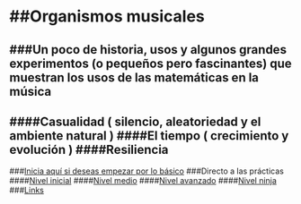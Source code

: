##Organismos musicales
===================
###Un poco de historia, usos y algunos grandes experimentos (o pequeños pero fascinantes) que muestran los usos de las matemáticas en la música
---
####Casualidad ( silencio, aleatoriedad y el ambiente natural )
####El tiempo ( crecimiento y evolución )
####Resiliencia 
---

###[Inicia aquí si deseas empezar por lo básico](https://github.com/essteban/organismosMusicales/blob/master/divulgacion.md)
###Directo a las prácticas
####[Nivel inicial](https://github.com/essteban/organismosMusicales/blob/master/practicasIniciales.md)
####[Nivel medio](https://github.com/essteban/organismosMusicales/blob/master/practicasMedio.md)
####[Nivel avanzado]()
####[Nivel ninja]()
###[Links](https://github.com/essteban/organismosMusicales/blob/master/links.md) 
